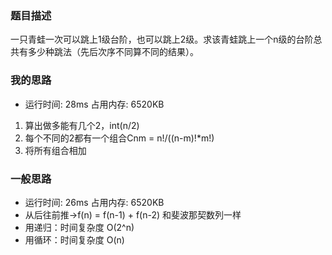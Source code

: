 ### 题目描述
一只青蛙一次可以跳上1级台阶，也可以跳上2级。求该青蛙跳上一个n级的台阶总共有多少种跳法（先后次序不同算不同的结果）。

### 我的思路
* 运行时间: 28ms 占用内存: 6520KB
1. 算出做多能有几个2，int(n/2)
2. 每个不同的2都有一个组合Cnm = n!/((n-m)!*m!)
3. 将所有组合相加

### 一般思路
* 运行时间: 26ms 占用内存: 6520KB
* 从后往前推->f(n) = f(n-1) + f(n-2) 和斐波那契数列一样
* 用递归：时间复杂度 O(2^n)
* 用循环：时间复杂度 O(n)
